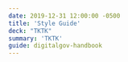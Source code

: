 ```yaml
---
date: 2019-12-31 12:00:00 -0500
title: 'Style Guide'
deck: "TKTK"
summary: 'TKTK'
guide: digitalgov-handbook
---
```

